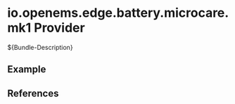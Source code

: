 # io.openems.edge.battery.microcare.mk1 Provider

${Bundle-Description}

## Example

## References

